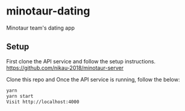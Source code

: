 # minotaur-dating
Minotaur team's dating app

## Setup

First clone the API service and follow the setup instructions.
https://github.com/nikau-2018/minotaur-server

Clone this repo and Once the API service is running, follow the below:

```sh
yarn
yarn start
Visit http://localhost:4000
```

